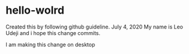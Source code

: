 # hello-wolrd
Created this by following github guideline. July 4, 2020
My name is Leo Udeji and i hope this change commits.

I am making this change on desktop
